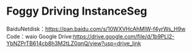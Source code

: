 # Foggy Driving InstanceSeg
BaiduNetdisk：https://pan.baidu.com/s/10WXVHcAhMlW-f4yrWs_H9w Code：waio
Google Drive:https://drive.google.com/file/d/1b9PLI2-YbNZPrTB614cb8h3M2tLZ0qnQ/view?usp=drive_link
